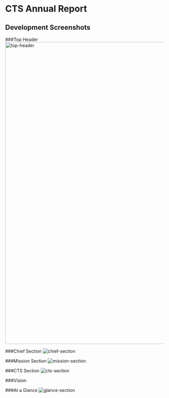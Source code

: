 # CTS Annual Report 

## Development Screenshots

###Top Header
<img width="959" alt="top-header" src="https://cloud.githubusercontent.com/assets/14115077/14340358/99633b62-fc54-11e5-977a-7ee52dee1d53.png">

###Chief Section
![chief-section](https://cloud.githubusercontent.com/assets/14115077/14340425/819a9024-fc55-11e5-967c-971f2ebace25.png)

###Mission Section
![mission-section](https://cloud.githubusercontent.com/assets/14115077/14341601/23f273a4-fc61-11e5-8dbf-7e21d209e3a4.png)

###CTS Section
![cts-section](https://cloud.githubusercontent.com/assets/14115077/14341956/123d2ce6-fc64-11e5-8374-e201dc73d96f.png)

###Vision


###At a Glance
![glance-section](https://cloud.githubusercontent.com/assets/14115077/14341560/ba7d7496-fc60-11e5-9858-934aaae3c8ab.png)
